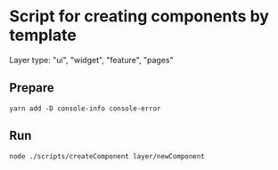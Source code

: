 # Script for creating components by template

Layer type: "ui", "widget", "feature", "pages"

## Prepare

`yarn add -D console-info console-error`

## Run

`node ./scripts/createComponent layer/newComponent`
